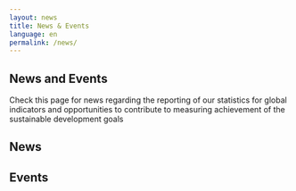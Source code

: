```yaml
---
layout: news
title: News & Events
language: en
permalink: /news/
---
```


## News and Events
Check this page for news regarding the reporting of our statistics for global indicators and opportunities to contribute to measuring achievement of the sustainable development goals

## News

## Events
